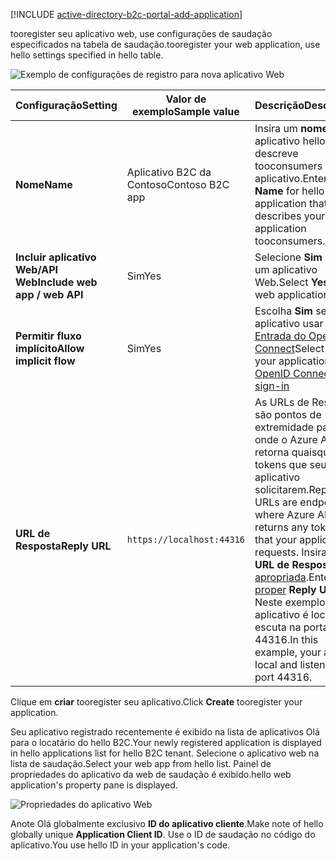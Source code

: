 [!INCLUDE [active-directory-b2c-portal-add-application](active-directory-b2c-portal-add-application.md)]

<span data-ttu-id="e77a4-101">tooregister seu aplicativo web, use configurações de saudação especificados na tabela de saudação.</span><span class="sxs-lookup"><span data-stu-id="e77a4-101">tooregister your web application, use hello settings specified in hello table.</span></span>

![Exemplo de configurações de registro para nova aplicativo Web](./media/active-directory-b2c-register-web-app/b2c-new-app-settings.png)

| <span data-ttu-id="e77a4-103">Configuração</span><span class="sxs-lookup"><span data-stu-id="e77a4-103">Setting</span></span>      | <span data-ttu-id="e77a4-104">Valor de exemplo</span><span class="sxs-lookup"><span data-stu-id="e77a4-104">Sample value</span></span>  | <span data-ttu-id="e77a4-105">Descrição</span><span class="sxs-lookup"><span data-stu-id="e77a4-105">Description</span></span>                                        |
| ------------ | ------- | -------------------------------------------------- |
| <span data-ttu-id="e77a4-106">**Nome**</span><span class="sxs-lookup"><span data-stu-id="e77a4-106">**Name**</span></span> | <span data-ttu-id="e77a4-107">Aplicativo B2C da Contoso</span><span class="sxs-lookup"><span data-stu-id="e77a4-107">Contoso B2C app</span></span> | <span data-ttu-id="e77a4-108">Insira um **nome** para aplicativo hello que descreve tooconsumers seu aplicativo.</span><span class="sxs-lookup"><span data-stu-id="e77a4-108">Enter a **Name** for hello application that describes your application tooconsumers.</span></span> | 
| <span data-ttu-id="e77a4-109">**Incluir aplicativo Web/API Web**</span><span class="sxs-lookup"><span data-stu-id="e77a4-109">**Include web app / web API**</span></span> | <span data-ttu-id="e77a4-110">Sim</span><span class="sxs-lookup"><span data-stu-id="e77a4-110">Yes</span></span> | <span data-ttu-id="e77a4-111">Selecione **Sim** para um aplicativo Web.</span><span class="sxs-lookup"><span data-stu-id="e77a4-111">Select **Yes** for a web application.</span></span> |
| <span data-ttu-id="e77a4-112">**Permitir fluxo implícito**</span><span class="sxs-lookup"><span data-stu-id="e77a4-112">**Allow implicit flow**</span></span> | <span data-ttu-id="e77a4-113">Sim</span><span class="sxs-lookup"><span data-stu-id="e77a4-113">Yes</span></span> | <span data-ttu-id="e77a4-114">Escolha **Sim** se o seu aplicativo usar [Entrada do OpenID Connect](../articles/active-directory-b2c/active-directory-b2c-reference-oidc.md)</span><span class="sxs-lookup"><span data-stu-id="e77a4-114">Select **Yes** if your application uses [OpenID Connect sign-in](../articles/active-directory-b2c/active-directory-b2c-reference-oidc.md)</span></span> |
| <span data-ttu-id="e77a4-115">**URL de Resposta**</span><span class="sxs-lookup"><span data-stu-id="e77a4-115">**Reply URL**</span></span> | `https://localhost:44316` | <span data-ttu-id="e77a4-116">As URLs de Resposta são pontos de extremidade para onde o Azure AD B2C retorna quaisquer tokens que seus aplicativo solicitarem.</span><span class="sxs-lookup"><span data-stu-id="e77a4-116">Reply URLs are endpoints where Azure AD B2C returns any tokens that your application requests.</span></span> <span data-ttu-id="e77a4-117">Insira uma **URL de Resposta** [apropriada](../articles/active-directory-b2c/active-directory-b2c-app-registration.md#choosing-a-web-app-or-api-reply-url).</span><span class="sxs-lookup"><span data-stu-id="e77a4-117">Enter [a proper](../articles/active-directory-b2c/active-directory-b2c-app-registration.md#choosing-a-web-app-or-api-reply-url) **Reply URL**.</span></span> <span data-ttu-id="e77a4-118">Neste exemplo, seu aplicativo é local e escuta na porta 44316.</span><span class="sxs-lookup"><span data-stu-id="e77a4-118">In this example, your app is local and listening on port 44316.</span></span> |

<span data-ttu-id="e77a4-119">Clique em **criar** tooregister seu aplicativo.</span><span class="sxs-lookup"><span data-stu-id="e77a4-119">Click **Create** tooregister your application.</span></span>

<span data-ttu-id="e77a4-120">Seu aplicativo registrado recentemente é exibido na lista de aplicativos Olá para o locatário do hello B2C.</span><span class="sxs-lookup"><span data-stu-id="e77a4-120">Your newly registered application is displayed in hello applications list for hello B2C tenant.</span></span> <span data-ttu-id="e77a4-121">Selecione o aplicativo web na lista de saudação.</span><span class="sxs-lookup"><span data-stu-id="e77a4-121">Select your web app from hello list.</span></span> <span data-ttu-id="e77a4-122">Painel de propriedades do aplicativo da web de saudação é exibido.</span><span class="sxs-lookup"><span data-stu-id="e77a4-122">hello web application's property pane is displayed.</span></span>

![Propriedades do aplicativo Web](./media/active-directory-b2c-register-web-app/b2c-web-app-properties.png)

<span data-ttu-id="e77a4-124">Anote Olá globalmente exclusivo **ID do aplicativo cliente**.</span><span class="sxs-lookup"><span data-stu-id="e77a4-124">Make note of hello globally unique **Application Client ID**.</span></span> <span data-ttu-id="e77a4-125">Use o ID de saudação no código do aplicativo.</span><span class="sxs-lookup"><span data-stu-id="e77a4-125">You use hello ID in your application's code.</span></span>
